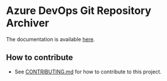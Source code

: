 # Azure DevOps Git Repository Archiver

The documentation is available [here](https://stefanfreitag.github.io/azure_s3_repository_archiver/).

## How to contribute

- See [CONTRIBUTING.md](CONTRIBUTING.md) for how to contribute to this project.

